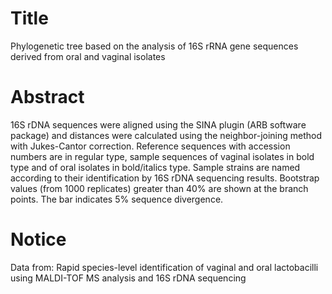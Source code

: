# Title
Phylogenetic tree based on the analysis of 16S rRNA gene sequences derived from oral and vaginal isolates

# Abstract

16S rDNA sequences were aligned using the SINA plugin (ARB software package) and distances were calculated using the neighbor-joining method with Jukes-Cantor correction. Reference sequences with accession numbers are in regular type, sample sequences of vaginal isolates in bold type and of oral isolates in bold/italics type. Sample strains are named according to their identification by 16S rDNA sequencing results. Bootstrap values (from 1000 replicates) greater than 40% are shown at the branch points. The bar indicates 5% sequence divergence.

# Notice

Data from: Rapid species-level identification of vaginal and oral lactobacilli using MALDI-TOF MS analysis and 16S rDNA sequencing
